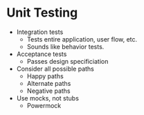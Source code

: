 # Unit Testing

* Integration tests
  * Tests entire application, user flow, etc.
  * Sounds like behavior tests.
* Acceptance tests
  * Passes design specificiation
* Consider all possible paths
  * Happy paths
  * Alternate paths
  * Negative paths
* Use mocks, not stubs
  * Powermock
